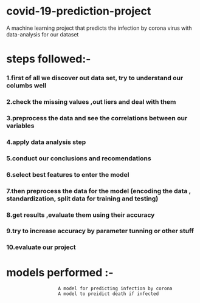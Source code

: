 # covid-19-prediction-project
A machine learning project that predicts the infection by corona virus with data-analysis for our dataset

# steps followed:-

### 1.first of all we discover out data set, try to understand our columbs well
### 2.check the missing values ,out liers and deal with them
### 3.preprocess the data and see the correlations between our variables
### 4.apply data analysis step
### 5.conduct our conclusions and recomendations
### 6.select best features to enter the model 
### 7.then preprocess the data for the model (encoding the data , standardization, split data for training and testing)
### 8.get results ,evaluate them using their accuracy 
### 9.try to increase accuracy by parameter tunning or other stuff
### 10.evaluate our project

# models performed :- 
                       A model for predicting infection by corona
                       A model to preidict death if infected
